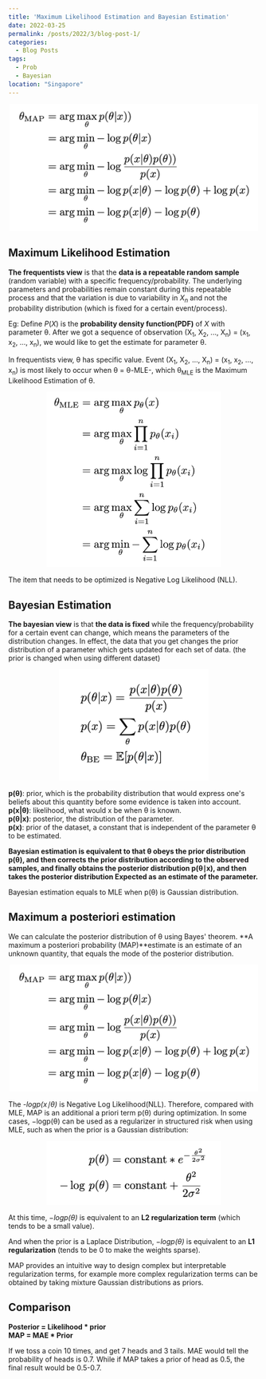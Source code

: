 ```yaml
---
title: 'Maximum Likelihood Estimation and Bayesian Estimation'
date: 2022-03-25
permalink: /posts/2022/3/blog-post-1/
categories:
  - Blog Posts
tags:
  - Prob
  - Bayesian
location: "Singapore"
---
```

<div align = 'center'>
<img src='/images/Bayesian_Formular3.png' width = "500" >
</div>

## Maximum Likelihood Estimation

**The frequentists view** is that the **data is a repeatable random sample** (random variable) with a specific frequency/probability. The underlying parameters and probabilities remain constant during this repeatable process and that the variation is due to variability in $X_{n}$ and not the probability distribution (which is fixed for a certain event/process).

Eg:
Define $P(X)$ is the **probability density function(PDF)** of *X* with parameter θ. After we got a sequence of observation (X<sub>1</sub>, X<sub>2</sub>, ..., X<sub>n</sub>) = (x<sub>1</sub>, x<sub>2</sub>, ..., x<sub>n</sub>), we would like to get the estimate for parameter θ.

In frequentists view, θ has specific value. Event (X<sub>1</sub>, X<sub>2</sub>, ..., X<sub>n</sub>) = (x<sub>1</sub>, x<sub>2</sub>, ..., x<sub>n</sub>) is most likely to occur when θ = θ-MLE-, which θ<sub>MLE</sub> is the Maximum Likelihood Estimation of θ.

<div align = 'center'>
<img src='/images/Bayeisan_Fomular.png' width = "350" >
</div>

The item that needs to be optimized is Negative Log Likelihood (NLL). 

## Bayesian Estimation


**The bayesian view** is that **the data is fixed** while the frequency/probability for a certain event can change, which means the parameters of the distribution changes. In effect, the data that you get changes the prior distribution of a parameter which gets updated for each set of data. (the prior is changed when using different dataset)


<div align = 'center'>
<img src='/images/Bayesian_Formular2.png' width = "300" >
</div>

**p(θ)**: prior, which is the probability distribution that would express one's beliefs about this quantity before some evidence is taken into account.   
**p(x|θ)**: likelihood, what would x be when θ is known.  
**p(θ|x)**: posterior, the distribution of the parameter.  
**p(x)**: prior of the dataset, a constant that is independent of the parameter θ to be estimated.  

**Bayesian estimation is equivalent to that θ obeys the prior distribution p(θ), and then corrects the prior distribution according to the observed samples, and finally obtains the posterior distribution p(θ∣x), and then takes the posterior distribution Expected as an estimate of the parameter.**

Bayesian estimation equals to MLE when p(θ) is Gaussian distribution.


## Maximum a posteriori estimation  

We can calculate the posterior distribution of θ using Bayes' theorem.
**A maximum a posteriori probability (MAP)**estimate is an estimate of an unknown quantity, that equals the mode of the posterior distribution. 

<div align = 'center'>
<img src='/images/Bayesian_Formular3.png' width = "500" >
</div>

The *-logp(x∣θ)* is Negative Log Likelihood(NLL). Therefore, compared with MLE, MAP is an additional a priori term p(θ) during optimization. In some cases, −logp(θ) can be used as a regularizer in structured risk when using MLE, such as when the prior is a Gaussian distribution:

<div align = 'center'>
<img src='/images/Bayesian_Formular4.png' width = "350" >
</div>

At this time, *−logp(θ)* is equivalent to an **L2 regularization term** (which tends to be a small value).

And when the prior is a Laplace Distribution, *−logp(θ)* is equivalent to an **L1 regularization** (tends to be 0 to make the weights sparse).

MAP provides an intuitive way to design complex but interpretable regularization terms, for example more complex regularization terms can be obtained by taking mixture Gaussian distributions as priors.

## Comparison

**Posterior = Likelihood * prior  
MAP = MAE * Prior**

If we toss a coin 10 times, and get 7 heads and 3 tails. MAE would tell the probability of heads is 0.7. While if MAP takes a prior of head as 0.5, the final result would be 0.5-0.7.